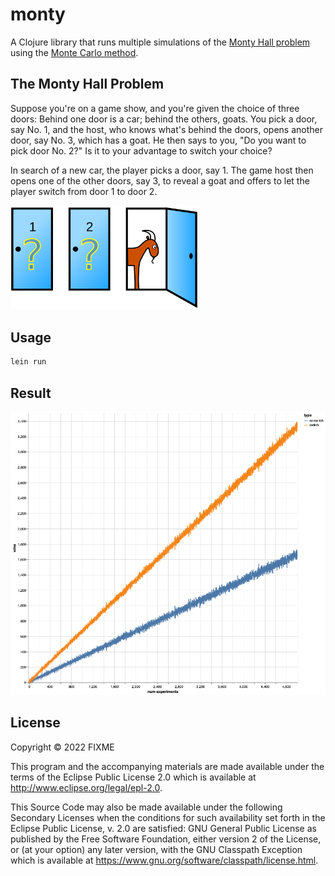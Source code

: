 # monty

A Clojure library that runs multiple simulations of the [Monty Hall
problem](https://en.wikipedia.org/wiki/Monty_Hall_problem) using the [Monte Carlo
method](https://en.wikipedia.org/wiki/Monte_Carlo_method).

## The Monty Hall Problem

Suppose you're on a game show, and you're given the choice of three doors: Behind one door
is a car; behind the others, goats. You pick a door, say No. 1, and the host, who knows
what's behind the doors, opens another door, say No. 3, which has a goat. He then says to
you, "Do you want to pick door No. 2?" Is it to your advantage to switch your choice?

In search of a new car, the player picks a door, say 1. The game host then opens one of
the other doors, say 3, to reveal a goat and offers to let the player switch from door 1
to door 2.

<img src="resources/1920px-Monty_open_door.svg.png" width="300px">


## Usage

```bash
lein run
```

## Result

<img src="resources/result_5000.png" >

## License

Copyright © 2022 FIXME

This program and the accompanying materials are made available under the
terms of the Eclipse Public License 2.0 which is available at
http://www.eclipse.org/legal/epl-2.0.

This Source Code may also be made available under the following Secondary
Licenses when the conditions for such availability set forth in the Eclipse
Public License, v. 2.0 are satisfied: GNU General Public License as published by
the Free Software Foundation, either version 2 of the License, or (at your
option) any later version, with the GNU Classpath Exception which is available
at https://www.gnu.org/software/classpath/license.html.
